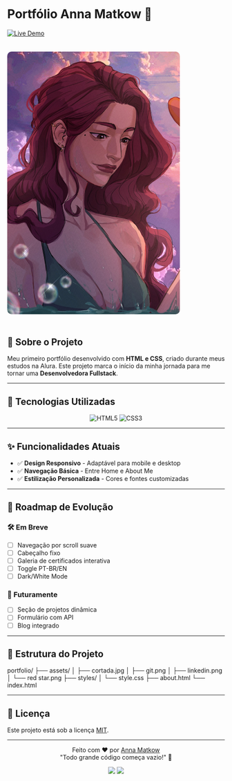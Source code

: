 # Portfólio Anna Matkow 🌟

[![Live Demo](https://img.shields.io/badge/🚀_Ver_Portfólio-Live-2EA44F?style=for-the-badge)](https://annamatkow.github.io/portfolio/index.html)

<img src="./assets/cortada.jpg" alt="Preview do Portfólio" width="400" style="border-radius: 10px; margin: 20px 0;">

## 📌 Sobre o Projeto
Meu primeiro portfólio desenvolvido com **HTML e CSS**, criado durante meus estudos na Alura. Este projeto marca o início da minha jornada para me tornar uma **Desenvolvedora Fullstack**.

---

## 🚀 Tecnologias Utilizadas
<p align="center">
  <img alt="HTML5" src="https://img.shields.io/badge/HTML5-E34F26?style=for-the-badge&logo=html5&logoColor=white">
  <img alt="CSS3" src="https://img.shields.io/badge/CSS3-1572B6?style=for-the-badge&logo=css3&logoColor=white">
</p>

---

## ✨ Funcionalidades Atuais
- ✅ **Design Responsivo** - Adaptável para mobile e desktop  
- ✅ **Navegação Básica** - Entre Home e About Me  
- ✅ **Estilização Personalizada** - Cores e fontes customizadas  

---

## 🔮 Roadmap de Evolução

### 🛠 Em Breve
- [ ] Navegação por scroll suave  
- [ ] Cabeçalho fixo  
- [ ] Galeria de certificados interativa  
- [ ] Toggle PT-BR/EN  
- [ ] Dark/White Mode  

### 🌟 Futuramente
- [ ] Seção de projetos dinâmica  
- [ ] Formulário com API  
- [ ] Blog integrado  

---

## 📁 Estrutura do Projeto
portfolio/
├── assets/
│ ├── cortada.jpg
│ ├── git.png
│ ├── linkedin.png
│ └── red star.png
├── styles/
│ └── style.css
├── about.html
└── index.html

---

## 📜 Licença
Este projeto está sob a licença [MIT](LICENSE).

---

<p align="center">
Feito com ♥ por <a href="https://github.com/annamatkow">Anna Matkow</a><br>
"Todo grande código começa vazio!" 🔮
</p>

<p align="center">
  <img src="https://img.shields.io/github/last-commit/annamatkow/portfolio?style=flat-square">
  <img src="https://img.shields.io/github/repo-size/annamatkow/portfolio?style=flat-square">
</p>
